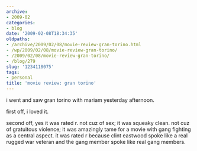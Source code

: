 ```yaml
---
archive:
- 2009-02
categories:
- blog
date: '2009-02-08T18:34:35'
oldpaths:
- /archive/2009/02/08/movie-review-gran-torino.html
- /wp/2009/02/08/movie-review-gran-torino/
- /2009/02/08/movie-review-gran-torino/
- /blog/279
slug: '1234118075'
tags:
- personal
title: 'movie review: gran torino'
---
```


i went and saw gran torino with mariam yesterday afternoon.

first off, i loved it.

second off, yes it was rated r. not cuz of sex; it was squeaky clean. not
cuz of gratuitous violence; it was amazingly tame for a movie with gang
fighting as a central aspect. it was rated r because clint eastwood spoke
like a real rugged war veteran and the gang member spoke like real gang
members.

